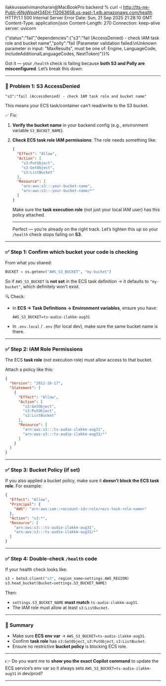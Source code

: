 ilakkuvaselvimanoharan@MacBookPro backend % curl -i http://tts-ne-Publi-j6NoWpqH34EH-112063658.us-east-1.elb.amazonaws.com/health
HTTP/1.1 500 Internal Server Error
Date: Sun, 21 Sep 2025 21:28:10 GMT
Content-Type: application/json
Content-Length: 270
Connection: keep-alive
server: uvicorn

{"status":"fail","dependencies":{"s3":"fail (AccessDenied) - check IAM task role and bucket name","polly":"fail (Parameter validation failed:\nUnknown parameter in input: \"MaxResults\", must be one of: Engine, LanguageCode, IncludeAdditionalLanguageCodes, NextToken)"}}%  

Got it — your `/health` check is failing because **both S3 and Polly are misconfigured**. Let’s break this down:

---

### 🔴 Problem 1: S3 AccessDenied

```
"s3":"fail (AccessDenied) - check IAM task role and bucket name"
```

This means your ECS task/container can’t read/write to the S3 bucket.

✅ Fix:

1. **Verify the bucket name** in your backend config (e.g., environment variable `S3_BUCKET_NAME`).
2. **Check ECS task role IAM permissions**:
   The role needs something like:

   ```json
   {
     "Effect": "Allow",
     "Action": [
       "s3:PutObject",
       "s3:GetObject",
       "s3:ListBucket"
     ],
     "Resource": [
       "arn:aws:s3:::your-bucket-name",
       "arn:aws:s3:::your-bucket-name/*"
     ]
   }
   ```

   Make sure the **task execution role** (not just your local IAM user) has this policy attached.

   ___________

   Perfect — you’re already on the right track. Let’s tighten this up so your `/health` check stops failing on **S3**.

---

### ✅ Step 1: Confirm which bucket your code is checking

From what you shared:

```python
BUCKET = os.getenv("AWS_S3_BUCKET", "my-bucket")
```

So if `AWS_S3_BUCKET` is **not set** in the ECS task definition → it defaults to `"my-bucket"`, which definitely won’t exist.

🔍 Check:

* In **ECS → Task Definitions → Environment variables**, ensure you have:

  ```
  AWS_S3_BUCKET=ts-audio-ilakkm-aug31
  ```
* In `.env.local` / `.env` (for local dev), make sure the same bucket name is there.

---

### ✅ Step 2: IAM Role Permissions

The ECS **task role** (not execution role) must allow access to that bucket.

Attach a policy like this:

```json
{
  "Version": "2012-10-17",
  "Statement": [
    {
      "Effect": "Allow",
      "Action": [
        "s3:GetObject",
        "s3:PutObject",
        "s3:ListBucket"
      ],
      "Resource": [
        "arn:aws:s3:::ts-audio-ilakkm-aug31",
        "arn:aws:s3:::ts-audio-ilakkm-aug31/*"
      ]
    }
  ]
}
```

---

### ✅ Step 3: Bucket Policy (if set)

If you also applied a bucket policy, make sure it **doesn’t block the ECS task role**. For example:

```json
{
  "Effect": "Allow",
  "Principal": {
    "AWS": "arn:aws:iam::<account-id>:role/<ecs-task-role-name>"
  },
  "Action": "s3:*",
  "Resource": [
    "arn:aws:s3:::ts-audio-ilakkm-aug31",
    "arn:aws:s3:::ts-audio-ilakkm-aug31/*"
  ]
}
```

---

### ✅ Step 4: Double-check `/health` code

If your health check looks like:

```python
s3 = boto3.client("s3", region_name=settings.AWS_REGION)
s3.head_bucket(Bucket=settings.S3_BUCKET_NAME)
```

Then:

* `settings.S3_BUCKET_NAME` **must match** `ts-audio-ilakkm-aug31`.
* The IAM role must allow at least `s3:ListBucket`.

---

### 🔑 Summary

* Make sure **ECS env var** → `AWS_S3_BUCKET=ts-audio-ilakkm-aug31`.
* Confirm **task role** has `s3:GetObject`, `s3:PutObject`, `s3:ListBucket`.
* Ensure no restrictive **bucket policy** is blocking ECS role.

---

👉 Do you want me to **show you the exact Copilot command** to update the ECS service’s env var so it always sets `AWS_S3_BUCKET=ts-audio-ilakkm-aug31` in dev/prod?


________________